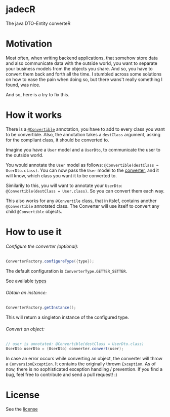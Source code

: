 # jadecR
The java DTO-Entity converteR

# Motivation
Most often, when writing backend applications, that somehow store data and also communicate data with the outside world, you want to separate your business models from the objects you share. And so, you have to convert them back and forth all the time. I stumbled across some solutions on how to ease the pain when doing so, but there wans't really something I found, was nice.

And so, here is a try to fix this.

# How it works
There is a [`@Convertible`](src/main/java/dwalldorf/jadecr/Convertible.java) annotation, you have to add to every class you want to be convertible. Also, the annotation takes a  `destClass` argument, asking for the compliant class, it should be converted to.

Imagine you have a `User` model and a `UserDto`, to communicate the user to the outside world. 

You would annotate the `User` model as follows: `@Convertible(destClass = UserDto.class)`. You can now pass the `User` model to the [converter](src/main/java/dwalldorf/jadecr/converter/Converter.java), and it will know, which class you want it to be converted to. 

Similarily to this, you will want to annotate your `UserDto`: `@Convertible(destClass = User.class)`. So you can convert them each way. 

This also works for any `@Convertile` class, that in itslef, contains another `@Convertible` annotated class. The Converter will use itself to convert any child `@Convertible` objects.

# How to use it
###### Configure the converter (optional): 
```java
ConverterFactory.configureType({type});
```
The default configuration is `ConverterType.GETTER_SETTER`.

See available [types](src/main/java/dwalldorf/jadecr/ConverterType.java)


###### Obtain an instance:
```java
ConverterFactory.getInstance();
```
This will return a singleton instance of the configured type.

###### Convert an object: 
```java
// user is annotated: @Convertible(destClass = UserDto.class)
UserDto userDto = (UserDto) converter.convert(user);
```
In case an error occurs while converting an object, the converter will throw a `ConversionException`. It contains the originally thrown `Exception`. As of now, there is no sophisticated exception handling / prevention. If you find a bug, feel free to contribute and send a pull request! :)

# License
See the [license](LICENSE)
